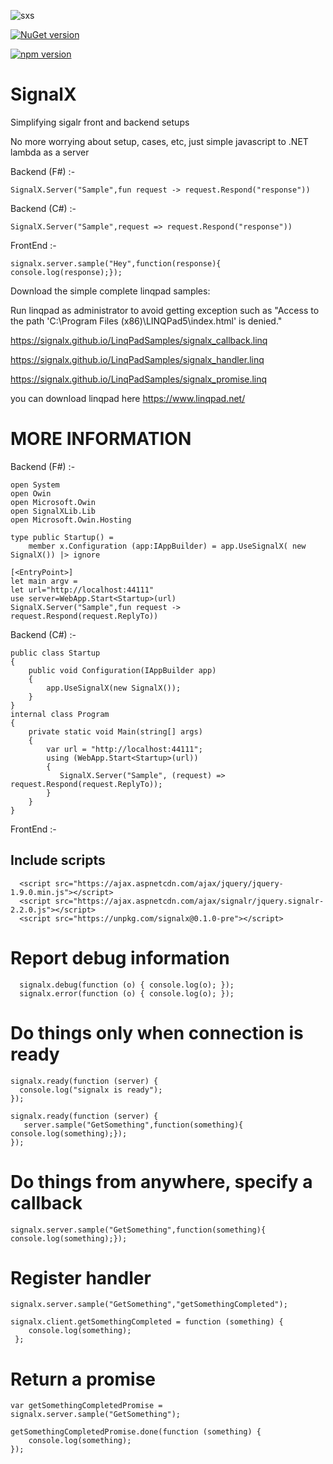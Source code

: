![sxs](https://cloud.githubusercontent.com/assets/2102748/18841414/a912f0bc-83df-11e6-81ca-608ac62cac47.png) 

[![NuGet version](https://badge.fury.io/nu/signalx.svg)](https://badge.fury.io/nu/signalx)

[![npm version](https://badge.fury.io/js/signalx.svg)](https://badge.fury.io/js/signalx)

# SignalX
Simplifying sigalr front and backend  setups

No more worrying about setup, cases, etc, just simple javascript to .NET lambda as a server


Backend (F#) :-

	SignalX.Server("Sample",fun request -> request.Respond("response"))	
	
Backend (C#) :-

	SignalX.Server("Sample",request => request.Respond("response"))	
	
	
FrontEnd :-
    
    signalx.server.sample("Hey",function(response){ console.log(response);});

	
	
Download the simple complete linqpad samples:

Run linqpad as administrator to avoid getting exception such as  "Access to the path 'C:\Program Files (x86)\LINQPad5\index.html' is denied."

https://signalx.github.io/LinqPadSamples/signalx_callback.linq

https://signalx.github.io/LinqPadSamples/signalx_handler.linq

https://signalx.github.io/LinqPadSamples/signalx_promise.linq
	

you can download linqpad here https://www.linqpad.net/

	
	
	
	
MORE INFORMATION
==================================================================

Backend (F#) :-

    open System
    open Owin
    open Microsoft.Owin
    open SignalXLib.Lib
    open Microsoft.Owin.Hosting
	
    type public Startup() =
        member x.Configuration (app:IAppBuilder) = app.UseSignalX( new SignalX()) |> ignore
		
    [<EntryPoint>]
    let main argv = 
    let url="http://localhost:44111"
    use server=WebApp.Start<Startup>(url)
	SignalX.Server("Sample",fun request -> request.Respond(request.ReplyTo))	
	
	

Backend (C#) :-

    public class Startup
	{
		public void Configuration(IAppBuilder app)
		{
			app.UseSignalX(new SignalX());
		}
	}
	internal class Program
	{
		private static void Main(string[] args)
		{
			var url = "http://localhost:44111";
			using (WebApp.Start<Startup>(url))
			{
			   SignalX.Server("Sample", (request) => request.Respond(request.ReplyTo));
			}
		}
	}
	
FrontEnd :-
	
Include scripts
----------------------------------------------------------------

      <script src="https://ajax.aspnetcdn.com/ajax/jquery/jquery-1.9.0.min.js"></script>     
      <script src="https://ajax.aspnetcdn.com/ajax/signalr/jquery.signalr-2.2.0.js"></script>
      <script src="https://unpkg.com/signalx@0.1.0-pre"></script>


Report debug information
=========================================================

      signalx.debug(function (o) { console.log(o); });
      signalx.error(function (o) { console.log(o); });
 
Do things only when connection is ready
=========================================================
 
    signalx.ready(function (server) {
      console.log("signalx is ready");
    });
 
    signalx.ready(function (server) {
       server.sample("GetSomething",function(something){ console.log(something);});
    });
 
Do things from anywhere, specify a callback
=========================================================

    signalx.server.sample("GetSomething",function(something){ console.log(something);});
 
Register handler
=========================================================

    signalx.server.sample("GetSomething","getSomethingCompleted");
 
    signalx.client.getSomethingCompleted = function (something) {
        console.log(something);
     };
 
 
Return a promise
=========================================================

    var getSomethingCompletedPromise = signalx.server.sample("GetSomething");
 
    getSomethingCompletedPromise.done(function (something) {
        console.log(something);
    });
 
 
 
 
 
 
 
 
